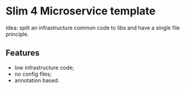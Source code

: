 # Slim 4 Microservice template

Idea: split an infrastructure common code to libs and have a single file principle.

## Features

- low infrastructure code;
- no config files;
- annotation based.
